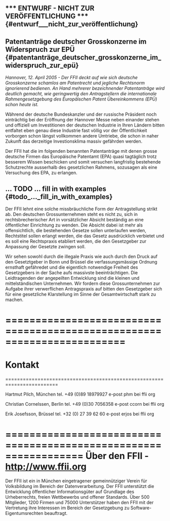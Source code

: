## \*\*\* ENTWURF - NICHT ZUR VERÖFFENTLICHUNG \*\*\* {#entwurf___nicht_zur_veröffentlichung}

## Patentanträge deutscher Grosskonzerne im Widerspruch zur EPÜ {#patentanträge_deutscher_grosskonzerne_im_widerspruch_zur_epü}

*Hannover, 12. April 2005 - Der FFII deckt auf wie sich deutsche
Grosskonzerne schamlos am Patentrecht und jegliche Rechtsnorm
ignorierend bedienen. An Hand mehrerer bezeichnender Patentanträge wird
deutlich gemacht, wie geringwertig den Antragstellern die internationale
Rahmengesetzgebung des Europäischen Patent Übereinkommens (EPÜ) schon
heute ist.*

Während der deutsche Bundeskanzler und der russische Präsident noch
einträchtig bei der Eröffnung der Hannover Messe neben einander stehen
und offiziell um Investitionen der deutschen Industrie in Ihren Ländern
bitten entfaltet eben genau diese Industrie fast völlig vor der
Öffentlichkeit vorborgen schon längst vollkommen andere Umtriebe, die
schon in naher Zukunft das derzeitige Investionsklima massiv gefährden
werden.

Der FFII hat die im folgenden benannten Patentanträge mit denen grosse
deutsche Firmen das Europäische Patentamt (EPA) quasi tagtäglich trotz
besserem Wissen beschicken und somit versuchen langfristig bestehende
Schutzrechte ausserhalb des gesetzlichen Rahmens, sozusagen als eine
Versuchung des EPA, zu erlangen.

## \... TODO \... fill in with examples {#todo_..._fill_in_with_examples}

Der FFII lehnt eine solche missbräuchliche Form der Antragstellung
strikt ab. Den deutschen Grossunternehmen steht es nicht zu, sich in
rechtsbrecherischer Art in vorsätzlicher Absicht beständig an eine
öffentlicher Einrichtung zu wenden. Die Absicht dabei ist mehr als
offensichtlich, die bestehenden Gesetze sollen unterlaufen werden,
Rechtstitel sollen erlangt werden, die das Gesetz ausdrücklich verbietet
und es soll eine Rechtspraxis etabliert werden, die den Gesetzgeber zur
Anpassung der Gesetzte zwingen soll.

Wir sehen sowohl durch die illegale Praxis wie auch durch den Druck auf
den Gesetztgeber in Bonn und Brüssel die verfassungsmässige Ordnung
ernsthaft gefähredet und die eigentlich notwendige Freiheit des
Gesetzgebers in der Sache aufs massivste beeinträchtigen. Die
Leidtragenden der angepeilten Entwicklung sind die kleinen und
mittelständischen Unternehmen. Wir fordern diese Grossunternehmen zur
Aufgabe ihrer verwerflichen Antragspraxis auf bitten den Gesetzgeber
sich für eine gesetzliche Klarstellung im Sinne der Gesamtwirtschaft
stark zu machen.

========================================================================
========================================================================
Kontakt
========================================================================
========================================================================

Hartmut Pilch, München tel. +49 (0)89 18979927 e-post phm bei ffii org

Christian Cornelssen, Berlin tel. +49 (0)30 7056358 e-post ccorn bei
ffii org

Erik Josefsson, Brüssel tel. +32 (0) 27 39 62 60 e-post erjos bei ffii
org

================================================================= Über
den FFII - <http://www.ffii.org>
=================================================================

Der FFII ist ein in München eingetragener gemeinnütziger Verein für
Volksbildung im Bereich der Datenverarbeitung. Der FFII unterstützt die
Entwicklung öffentlicher Informationsgüter auf Grundlage des
Urheberrechts, freien Wettbewerbs und offener Standards. Über 500
Mitglieder, 1200 Firmen und 75000 Unterstützer haben den FFII mit der
Vertretung ihre Interessen im Bereich der Gesetzgebung zu
Software-Eigentumsrechten beauftragt.
